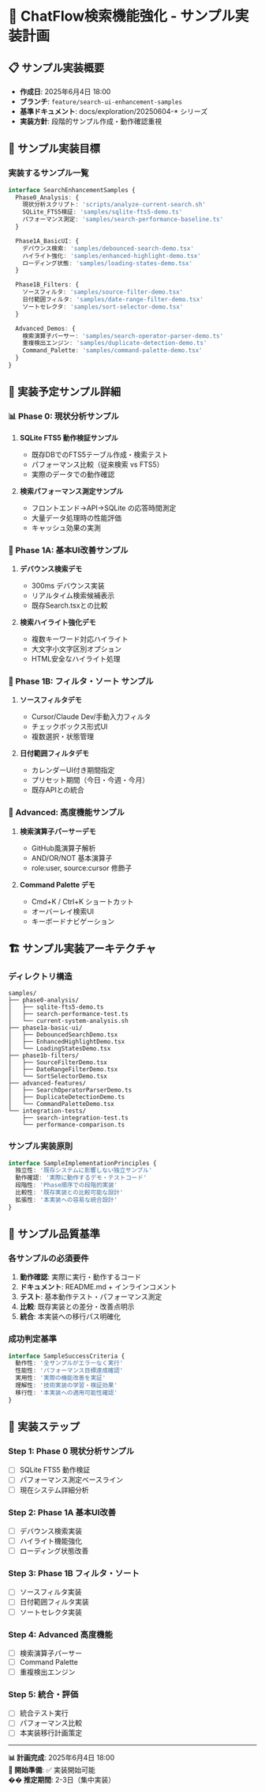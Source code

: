 # 🔬 ChatFlow検索機能強化 - サンプル実装計画

## 📋 サンプル実装概要
- **作成日**: 2025年6月4日 18:00
- **ブランチ**: `feature/search-ui-enhancement-samples`
- **基準ドキュメント**: docs/exploration/20250604-* シリーズ
- **実装方針**: 段階的サンプル作成・動作確認重視

## 🎯 サンプル実装目標

### **実装するサンプル一覧**
```typescript
interface SearchEnhancementSamples {
  Phase0_Analysis: {
    現状分析スクリプト: 'scripts/analyze-current-search.sh'
    SQLite_FTS5検証: 'samples/sqlite-fts5-demo.ts'
    パフォーマンス測定: 'samples/search-performance-baseline.ts'
  }

  Phase1A_BasicUI: {
    デバウンス検索: 'samples/debounced-search-demo.tsx'
    ハイライト強化: 'samples/enhanced-highlight-demo.tsx'
    ローディング状態: 'samples/loading-states-demo.tsx'
  }

  Phase1B_Filters: {
    ソースフィルタ: 'samples/source-filter-demo.tsx'
    日付範囲フィルタ: 'samples/date-range-filter-demo.tsx'
    ソートセレクタ: 'samples/sort-selector-demo.tsx'
  }

  Advanced_Demos: {
    検索演算子パーサー: 'samples/search-operator-parser-demo.ts'
    重複検出エンジン: 'samples/duplicate-detection-demo.ts'
    Command_Palette: 'samples/command-palette-demo.tsx'
  }
}
```

## 🔬 実装予定サンプル詳細

### **📊 Phase 0: 現状分析サンプル**
1. **SQLite FTS5 動作検証サンプル**
   - 既存DBでのFTS5テーブル作成・検索テスト
   - パフォーマンス比較（従来検索 vs FTS5）
   - 実際のデータでの動作確認

2. **検索パフォーマンス測定サンプル**
   - フロントエンド→API→SQLite の応答時間測定
   - 大量データ処理時の性能評価
   - キャッシュ効果の実測

### **🎨 Phase 1A: 基本UI改善サンプル**
1. **デバウンス検索デモ**
   - 300ms デバウンス実装
   - リアルタイム検索候補表示
   - 既存Search.tsxとの比較

2. **検索ハイライト強化デモ**
   - 複数キーワード対応ハイライト
   - 大文字小文字区別オプション
   - HTML安全なハイライト処理

### **🔧 Phase 1B: フィルタ・ソート サンプル**
1. **ソースフィルタデモ**
   - Cursor/Claude Dev/手動入力フィルタ
   - チェックボックス形式UI
   - 複数選択・状態管理

2. **日付範囲フィルタデモ**
   - カレンダーUI付き期間指定
   - プリセット期間（今日・今週・今月）
   - 既存APIとの統合

### **🚀 Advanced: 高度機能サンプル**
1. **検索演算子パーサーデモ**
   - GitHub風演算子解析
   - AND/OR/NOT 基本演算子
   - role:user, source:cursor 修飾子

2. **Command Palette デモ**
   - Cmd+K / Ctrl+K ショートカット
   - オーバーレイ検索UI
   - キーボードナビゲーション

## 🏗️ サンプル実装アーキテクチャ

### **ディレクトリ構造**
```
samples/
├── phase0-analysis/
│   ├── sqlite-fts5-demo.ts
│   ├── search-performance-test.ts
│   └── current-system-analysis.sh
├── phase1a-basic-ui/
│   ├── DebouncedSearchDemo.tsx
│   ├── EnhancedHighlightDemo.tsx
│   └── LoadingStatesDemo.tsx
├── phase1b-filters/
│   ├── SourceFilterDemo.tsx
│   ├── DateRangeFilterDemo.tsx
│   └── SortSelectorDemo.tsx
├── advanced-features/
│   ├── SearchOperatorParserDemo.ts
│   ├── DuplicateDetectionDemo.ts
│   └── CommandPaletteDemo.tsx
└── integration-tests/
    ├── search-integration-test.ts
    └── performance-comparison.ts
```

### **サンプル実装原則**
```typescript
interface SampleImplementationPrinciples {
  独立性: '既存システムに影響しない独立サンプル'
  動作確認: '実際に動作するデモ・テストコード'
  段階性: 'Phase順序での段階的実装'
  比較性: '既存実装との比較可能な設計'
  拡張性: '本実装への容易な統合設計'
}
```

## 🎯 サンプル品質基準

### **各サンプルの必須要件**
1. **動作確認**: 実際に実行・動作するコード
2. **ドキュメント**: README.md + インラインコメント
3. **テスト**: 基本動作テスト・パフォーマンス測定
4. **比較**: 既存実装との差分・改善点明示
5. **統合**: 本実装への移行パス明確化

### **成功判定基準**
```typescript
interface SampleSuccessCriteria {
  動作性: '全サンプルがエラーなく実行'
  性能性: 'パフォーマンス目標達成確認'
  実用性: '実際の機能改善を実証'
  理解性: '技術実装の学習・検証効果'
  移行性: '本実装への適用可能性確認'
}
```

## 🔄 実装ステップ

### **Step 1: Phase 0 現状分析サンプル**
- [ ] SQLite FTS5 動作検証
- [ ] パフォーマンス測定ベースライン
- [ ] 現在システム詳細分析

### **Step 2: Phase 1A 基本UI改善**
- [ ] デバウンス検索実装
- [ ] ハイライト機能強化
- [ ] ローディング状態改善

### **Step 3: Phase 1B フィルタ・ソート**
- [ ] ソースフィルタ実装
- [ ] 日付範囲フィルタ実装
- [ ] ソートセレクタ実装

### **Step 4: Advanced 高度機能**
- [ ] 検索演算子パーサー
- [ ] Command Palette
- [ ] 重複検出エンジン

### **Step 5: 統合・評価**
- [ ] 統合テスト実行
- [ ] パフォーマンス比較
- [ ] 本実装移行計画策定

---

**📊 計画完成**: 2025年6月4日 18:00  
**🎯 開始準備**: ✅ 実装開始可能  
**�� 推定期間**: 2-3日（集中実装） 
